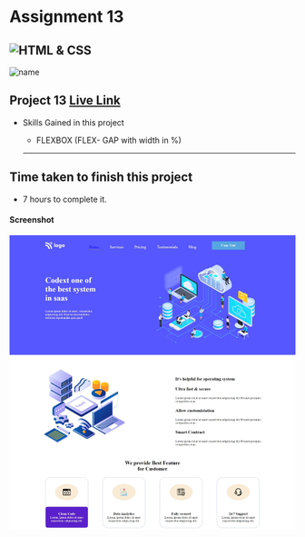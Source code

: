 # Assignment 13
![HTML & CSS](https://img.shields.io/badge/HTML-CSS-orange)
---
![name](https://img.shields.io/badge/Ehraz%20Ahmad-Full%20stack%20developer-green)

## Project 13 [Live Link](https://timely-raindrop-98618f.netlify.app/)

-   Skills Gained in this project
    -   FLEXBOX (FLEX- GAP with width in %) 

    ---

## Time taken to finish this project

-   7 hours to complete it.

#### Screenshot

![Desktop](./Project13.jpeg)